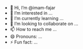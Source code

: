 - 👋 Hi, I’m @imam-fajar
- 👀 I’m interested in ...
- 🌱 I’m currently learning ...
- 💞️ I’m looking to collaborate on ...
- 📫 How to reach me ...
- 😄 Pronouns: ...
- ⚡ Fun fact: ...

<!---
imam-fajar/imam-fajar is a ✨ special ✨ repository because its `README.md` (this file) appears on your GitHub profile.
You can click the Preview link to take a look at your changes.
--->
